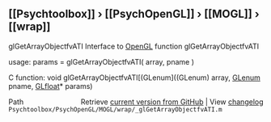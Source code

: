 ## [[Psychtoolbox]] &#8250; [[PsychOpenGL]] &#8250; [[MOGL]] &#8250; [[wrap]]

glGetArrayObjectfvATI  Interface to [OpenGL](OpenGL) function glGetArrayObjectfvATI  
  
usage:  params = glGetArrayObjectfvATI( array, pname )  
  
C function:  void glGetArrayObjectfvATI[(GLenum]((GLenum) array, [GLenum](GLenum) pname, [GLfloat](GLfloat)\* params)  




<div class="code_header" style="text-align:right;">
  <span style="float:left;">Path&nbsp;&nbsp;</span> <span class="counter">Retrieve <a href=
  "https://raw.github.com/Psychtoolbox-3/Psychtoolbox-3/beta/Psychtoolbox/PsychOpenGL/MOGL/wrap/_glGetArrayObjectfvATI.m">current version from GitHub</a> | View <a href=
  "https://github.com/Psychtoolbox-3/Psychtoolbox-3/commits/beta/Psychtoolbox/PsychOpenGL/MOGL/wrap/_glGetArrayObjectfvATI.m">changelog</a></span>
</div>
<div class="code">
  <code>Psychtoolbox/PsychOpenGL/MOGL/wrap/_glGetArrayObjectfvATI.m</code>
</div>

